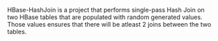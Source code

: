 HBase-HashJoin is a project that performs single-pass Hash Join on <br />
two HBase tables that are populated with random generated values.<br />
Those values ensures that there will be atleast 2 joins between the two tables.